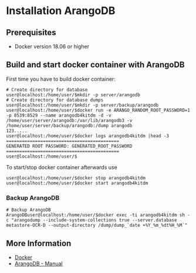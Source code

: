 # Installation ArangoDB

## Prerequisites
- Docker version 18.06 or higher

## Build and start docker container with ArangoDB
First time you have to build docker container:
```bash=bash
# Create directory for database
user@localhost:/home/user/$mkdir -p server/arangodb
# Create directory for database dumps
user@localhost:/home/user/$mkdir -p server/backup/arangodb
user@localhost:/home/user/$docker run -e ARANGO_RANDOM_ROOT_PASSWORD=1 -p 8539:8529 --name arangodb4kitdm -d -v /home/user/server/arangodb:/var/lib/arangodb3 -v /home/user/server/backup/arangodb:/dump arangodb
123.....
user@localhost:/home/user/$docker logs arangodb4kitdm |head -3
===========================================
GENERATED ROOT PASSWORD: GENERATED_ROOT_PASSWORD
===========================================
user@localhost:/home/user/$
```
To start/stop docker container afterwards use
```bash=bash
user@localhost:/home/user/$docker stop arangodb4kitdm
user@localhost:/home/user/$docker start arangodb4kitdm
```
### Backup ArangoDB
```bash=bash
# Backup ArangoDB
ArangoDBuser@localhost:/home/user/$docker exec -ti arangodb4kitdm sh -c "arangodump --include-system-collections true --server.database metastore-OCR-D --output-directory /dump/dump_`date +%Y_%m_%dt%H_%M`"
```

## More Information

* [Docker](https://www.docker.com/)
* [ArangoDB - Manual](https://docs.arangodb.com/3.4/Manual/)

